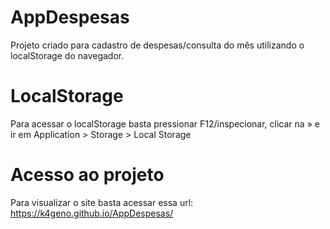 # AppDespesas
Projeto criado para cadastro de despesas/consulta do mês utilizando o localStorage do navegador.
# LocalStorage
Para acessar o localStorage basta pressionar F12/inspecionar, clicar na » e ir em Application > Storage > Local Storage
# Acesso ao projeto
Para visualizar o site basta acessar essa url: https://k4geno.github.io/AppDespesas/
